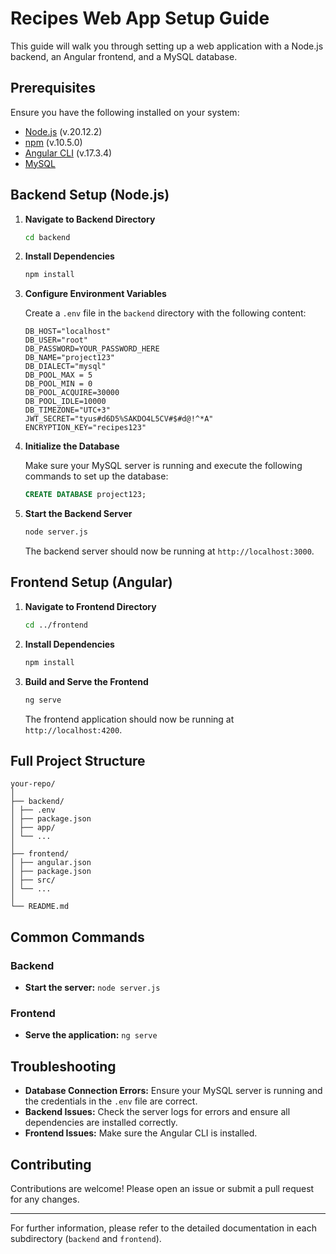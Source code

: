 # Recipes Web App Setup Guide

This guide will walk you through setting up a web application with a Node.js backend, an Angular frontend, and a MySQL database.

## Prerequisites

Ensure you have the following installed on your system:

- [Node.js](https://nodejs.org/en/download) (v.20.12.2)
- [npm](https://www.npmjs.com/) (v.10.5.0)
- [Angular CLI](https://github.com/angular/angular-cli) (v.17.3.4)
- [MySQL](https://www.mysql.com/)

## Backend Setup (Node.js)

1. **Navigate to Backend Directory**

    ```bash
    cd backend
    ```

2. **Install Dependencies**

    ```bash
    npm install
    ```

3. **Configure Environment Variables**

    Create a `.env` file in the `backend` directory with the following content:

    ```plaintext
    DB_HOST="localhost"
    DB_USER="root"
    DB_PASSWORD=YOUR_PASSWORD_HERE
    DB_NAME="project123"
    DB_DIALECT="mysql"
    DB_POOL_MAX = 5
    DB_POOL_MIN = 0
    DB_POOL_ACQUIRE=30000
    DB_POOL_IDLE=10000
    DB_TIMEZONE="UTC+3"
    JWT_SECRET="tyus#d6D5%SAKDO4L5CV#$#d@!^*A"
    ENCRYPTION_KEY="recipes123"
    ```

4. **Initialize the Database**

    Make sure your MySQL server is running and execute the following commands to set up the database:

    ```sql
    CREATE DATABASE project123;
    ```

5. **Start the Backend Server**

    ```bash
    node server.js
    ```

    The backend server should now be running at `http://localhost:3000`.

## Frontend Setup (Angular)

1. **Navigate to Frontend Directory**

    ```bash
    cd ../frontend
    ```

2. **Install Dependencies**

    ```bash
    npm install
    ```

3. **Build and Serve the Frontend**

    ```bash
    ng serve
    ```

    The frontend application should now be running at `http://localhost:4200`.

## Full Project Structure

```plaintext
your-repo/
│
├── backend/
│ ├── .env
│ ├── package.json
│ ├── app/
│ └── ...
│
├── frontend/
│ ├── angular.json
│ ├── package.json
│ ├── src/
│ └── ...
│
└── README.md
```


## Common Commands

### Backend

- **Start the server:** `node server.js`

### Frontend

- **Serve the application:** `ng serve`

## Troubleshooting

- **Database Connection Errors:** Ensure your MySQL server is running and the credentials in the `.env` file are correct.
- **Backend Issues:** Check the server logs for errors and ensure all dependencies are installed correctly.
- **Frontend Issues:** Make sure the Angular CLI is installed.

## Contributing

Contributions are welcome! Please open an issue or submit a pull request for any changes.

---

For further information, please refer to the detailed documentation in each subdirectory (`backend` and `frontend`).
